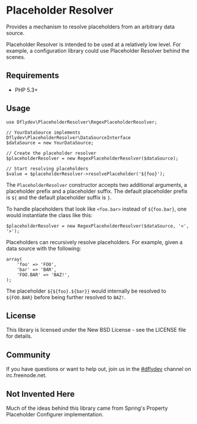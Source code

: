 Placeholder Resolver
====================

Provides a mechanism to resolve placeholders from an arbitrary data
source.

Placeholder Resolver is intended to be used at a relatively low level.
For example, a configuration library could use Placeholder Resolver
behind the scenes.

Requirements
------------

 * PHP 5.3+


Usage
-----

    use Dflydev\PlaceholderResolver\RegexPlaceholderResolver;
    
    // YourDataSource implements Dflydev\PlaceholderResolver\DataSourceInterface
    $dataSource = new YourDataSource;

    // Create the placeholder resolver
    $placeholderResolver = new RegexPlaceholderResolver($dataSource);

    // Start resolving placeholders
    $value = $placeholderResolver->resolvePlaceholder('${foo}');

The `PlaceholderResolver` constructor accepts two additional arguments,
a placeholder prefix and a placeholder suffix. The default placeholder
prefix is `${` and the default placeholder suffix is `}`.

To handle placeholders that look like `<foo.bar>` instead of `${foo.bar}`,
one would instantiate the class like this:

    $placeholderResolver = new RegexPlaceholderResolver($dataSource, '<', '>');

Placeholders can recursively resolve placeholders. For example, given a
data source with the following:

    array(
        'foo' => 'FOO',
        'bar' => 'BAR',
        'FOO.BAR' => 'BAZ!',
    );

The placeholder `${${foo}.${bar}}` would internally be resolved to
`${FOO.BAR}` before being further resolved to `BAZ!`.


License
-------

This library is licensed under the New BSD License - see the LICENSE file
for details.


Community
---------

If you have questions or want to help out, join us in the
[#dflydev](irc://irc.freenode.net/#dflydev) channel on irc.freenode.net.


Not Invented Here
-----------------

Much of the ideas behind this library came from Spring's Property
Placeholder Configurer implementation.